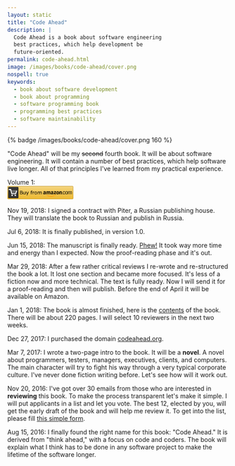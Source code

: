 ```yaml
---
layout: static
title: "Code Ahead"
description: |
  Code Ahead is a book about software engineering
  best practices, which help development be
  future-oriented.
permalink: code-ahead.html
image: /images/books/code-ahead/cover.png
nospell: true
keywords:
  - book about software development
  - book about programming
  - software programming book
  - programming best practices
  - software maintainability
---
```


{% badge /images/books/code-ahead/cover.png 160 %}

"Code Ahead" will be my <del>second</del> fourth book. It will be about software engineering. It
will contain a number of best practices, which help software live longer.
All of that principles I've learned from my practical experience.

Volume 1:<br/>
<a href="https://amzn.to/2u9BbqF"><img src='/images/books/amazon-buy-button.png' style='height:30px' alt='Click to buy'/></a>

<!--more-->

Nov 19, 2018:
I signed a contract with Piter, a Russian publishing house. They will
translate the book to Russian and publish in Russia.

Jul 6, 2018:
It is finally published, in version 1.0.

Jun 15, 2018:
The manuscript is finally ready.
[Phew!](https://twitter.com/yegor256/status/1007494042345721856)
It took way more time and energy than I expected.
Now the proof-reading phase and it's out.

Mar 29, 2018:
After a few rather critical reviews I re-wrote and re-structured the book
a lot. It lost one section and became more focused. It's less of a fiction
now and more technical. The text is fully ready. Now I will send it for
a proof-reading and then will publish. Before the end of April it will
be available on Amazon.

Jan 1, 2018:
The book is almost finished,
here is the [contents](/images/books/code-ahead/contents.pdf) of the book.
There will be about 220 pages. I will select 10 reviewers in the next two
weeks.

Dec 27, 2017:
I purchased the domain [codeahead.org](http://www.codeahead.org).

Mar 7, 2017:
I wrote a two-page intro to the book. It will be a **novel**. A novel about
programmers, testers, managers, executives, clients, and computers. The
main character will try to fight his way through a very typical
corporate culture. I've never done fiction writing before. Let's see
how will it work out.

Nov 20, 2016:
I've got over 30 emails from those who are interested in **reviewing**
this book. To make the process transparent let's make it simple. I will put
applicants in a list and let you vote. The best 12, elected by you,
will get the early draft of the book and will help me review it. To
get into the list, please fill
[this simple form](https://docs.google.com/forms/d/1nW8lD1YsW4x78iy2LreZ-FVoyoD5s5_MydVH9LGJImA).

Aug 15, 2016:
I finally found the right name for this book: "Code Ahead." It is derived
from "think ahead," with a focus on code and coders. The book will
explain what I think has to be done in any software project to make
the lifetime of the software longer.

